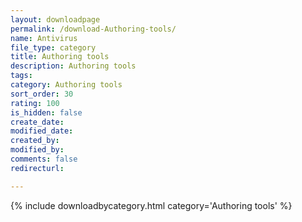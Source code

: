```yaml
---
layout: downloadpage
permalink: /download-Authoring-tools/
name: Antivirus
file_type: category
title: Authoring tools
description: Authoring tools
tags:  
category: Authoring tools
sort_order: 30
rating: 100
is_hidden: false
create_date:
modified_date:
created_by:
modified_by:
comments: false
redirecturl:

---
```



 {% include downloadbycategory.html category='Authoring tools' %}
